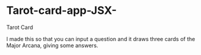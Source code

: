 # Tarot-card-app-JSX-
Tarot Card 

I made this so that you can input a question and it draws three cards of the Major Arcana, giving some answers. 
